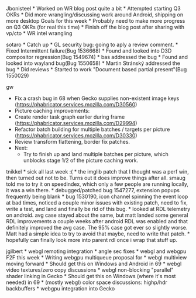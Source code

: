 Jbonisteel
	* Worked on WR blog post quite a bit
	* Attempted starting Q3 OKRs
	* Did more wrangling/discussing work around Android, shipping on more desktop
Goals for this week
	* Probably need to make more progress on Q3 OKRs (for real this time)
	* Finish off the blog post after sharing with vp/cto
	* WR intel wrangling


sotaro
	* Catch up
	* GL security bug: going to aply a review comment.
	* Fixed Intermittent failure(Bug 1536668)
	* Found and looked into  D3D compositor regression(Bug 1549674)
		* bas addressed the bug
	* Found and looked into wayland bug(Bug 1550658)
		* Martin Stránský addressed the bug
	* Did reviews
	* Started to work "Document based partial present"(Bug 1550029)

gw
 * Fix a crash bug in 68 when Gecko supplies non-existent image keys (https://phabricator.services.mozilla.com/D30560)
 * Picture caching improvements:
  * Create render task graph earlier during frame (https://phabricator.services.mozilla.com/D29994)
  * Refactor batch building for multiple batches / targets per picture (https://phabricator.services.mozilla.com/D30330)
 * Review transform flattening, border fix patches.
 * Next:
   * Try to finish up and land multiple batches per picture, which unblocks stage 1/2 of the picture caching work.

tnikkel
	* sick all last week :(
	* the imglib patch that I thought was a perf win, then turned out not to be. Turns out it does improve things after all. smaug told me to try it on speedindex, which only a few people are running locally, it was a win there.
	* debugged/patched bug 1547277, extension popups frequently being blank
	* bug 1530190, icon channel spinning the event loop at bad times, noticed a couple minor issues with existing patch, need to fix, write a test, and land and finally be rid of this bug.
	* looked at RDL telemetry on android. avg case stayed about the same, but matt landed some general RDL improvements a couple weeks after android RDL was enabled and that definitely improved the avg case. The 95% case got ever so slightly worse. Matt had a simple idea to try to avoid that maybe, need to write that patch.
	* hopefully can finally look more into parent rdl once i wrap that stuff up.

jgilbert
	* webgl remoting integration
	* angle sec fixes
	* webgl and webgpu F2F this week
		* Writing webgpu multiqueue proposal for
		* webgl multiview moving forward
			* Should get this on Windows and Android in 69
		* webgl video textures/zero copy discussions
		* webgl non-blocking "parallel" shader linking in Gecko
			* Should get this on Windows (where it's most needed) in 69
		* (mostly webgl) color space discussions: highp/hdr backbuffers
	* webgpu integration into Gecko
